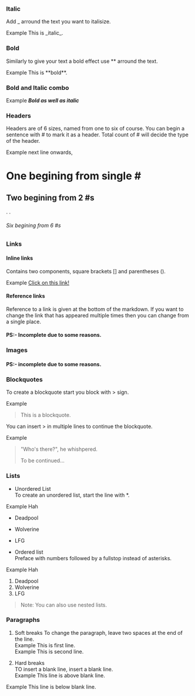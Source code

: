 ### Italic

Add _ arround the text you want to italisize.

Example This is \_italic_.

### Bold

Similarly to give your text a bold effect use ** arround the text.

Example This is **bold\*\*.

### Bold and Italic combo

Example _**Bold as well as italic**_

### Headers

Headers are of 6 sizes, named from one to six of course. You can begin a sentence with # to mark it as a header. Total count of # will decide the type of the header.

Example next line onwards,

# One begining from single # #

## Two begining from 2 #s

.
.

###### Six begining from 6 #s

### Links

#### Inline links

Contains two components, square brackets [] and parentheses ().

Example [Click on this link!](vim.md)

#### Reference links

Reference to a link is given at the bottom of the markdown. If you want to change the link that has appeared multiple times then you can change from a single place.

#### PS:- Incomplete due to some reasons.

### Images
#### PS:- incomplete due to some reasons.

### Blockquotes
To create a blockquote start you block with > sign.

Example
> This is a blockquote.

You can insert > in multiple lines to continue the blockquote.

Example
>"Who's there?", he whishpered.
>
>To be continued...

### Lists
* Unordered List  
 To create an unordered list, start the line with *.

 Example Hah
 * Deadpool  
 * Wolverine  
 * LFG  

* Ordered list  
 Preface with numbers followed by a fullstop instead of asterisks.

 Example Hah
 1. Deadpool
 2. Wolverine
 3. LFG

> Note: You can also use nested lists.

### Paragraphs
1. Soft breaks
 To change the paragraph, leave two spaces at the end of the line.  
 Example This is first line.  
 Example This is second line.

2. Hard breaks  
 TO insert a blank line, insert a blank line.  
 Example This line is above blank line.

 Example This line is below blank line.

